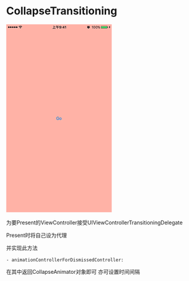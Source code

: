# CollapseTransitioning

![Demo.gif](./Demo.gif)

为要Present的ViewController接受UIViewControllerTransitioningDelegate

Present时将自己设为代理

并实现此方法
```
- animationControllerForDismissedController:
```
在其中返回CollapseAnimator对象即可
亦可设置时间间隔